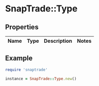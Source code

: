 # SnapTrade::Type

## Properties

| Name | Type | Description | Notes |
| ---- | ---- | ----------- | ----- |

## Example

```ruby
require 'snaptrade'

instance = SnapTrade::Type.new()
```


